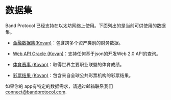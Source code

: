 # 数据集

Band Protocol 已经支持在以太坊网络上使用。下面列出的是当前可供使用的数据集。

- [金融数据集(Kovan)](financial-kovan.md)：包含跨多个资产类别的财务数据。

- [Web API Oracle (Kovan)](web-oracle.md)：支持任何基于json的开发Web 2.0 API的查询。

- [体育赛事 (Kovan)](sport-kovan.md)：取得世界主要职业联盟的体育成绩。

- [彩票结果 (Kovan)](lottery-kovan.md)：包含来自全球公共彩票机构的彩票结果。

如果你的 app有特定的数据需求，请通过邮箱联系我们 [connect@bandprotocol.com](mailto:connect@bandprotocol.com).
